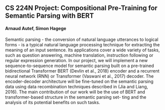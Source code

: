## CS 224N Project: Compositional Pre-Training for Semantic Parsing with BERT

#### Arnaud Autef, Simon Hagege

Semantic parsing - the conversion of natural language utterances to logical forms - is a typical natural language processing technique for extracting the meaning of an input sentence. Its applications cover a wide variety of tasks, such as question answering, machine translation, instruction following or regular expression generation. In our project, we will implement a new sequence-to-sequence model for semantic parsing built on a pre-trained bidirectional Transformer BERT (Devlin et al., 2018) encoder and a recurrent neural network (RNN) or Transformer (Vaswani et al., 2017) decoder. The encoder-decoder architecture will be fine-tuned on the semantic parsing data using data recombination techniques described in (Jia and Liang, 2016). The main contribution of our work will be the use of BERT and transformer-based structure in the semantic parsing set-
ting and the analysis of its potential benefits on such tasks.
